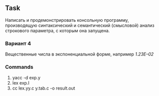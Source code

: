 ## Task

Написать и продемонстрировать консольную программу, производящую
синтаксический и семантический (смысловой) анализ строкового параметра, с
которым она запущена. 

### Вариант 4
Вещественные числа в экспоненциальной форме, например
*1.23E–02*

### Commands

1. yacc -d exp.y
2. lex exp.l
3. cc lex.yy.c y.tab.c -o result.out